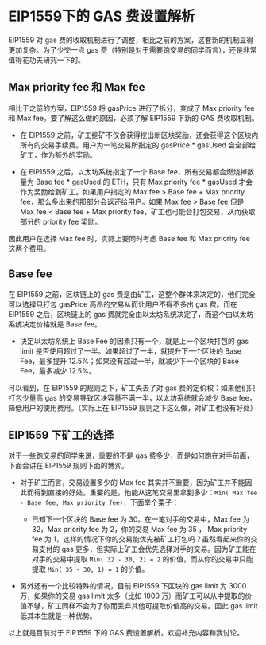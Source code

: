 # EIP1559下的 GAS 费设置解析

EIP1559 对 gas 费的收取机制进行了调整，相比之前的方案，这套新的机制显得更加复杂。为了少交一点 gas 费（特别是对于需要跑交易的同学而言），还是非常值得花功夫研究一下的。

## Max priority fee 和 Max fee

相比于之前的方案，EIP1559 将 gasPrice 进行了拆分，变成了 Max priority fee 和 Max fee。要了解这么做的原因，必须了解 EIP1559 下新的 GAS 费收取机制。

- 在 EIP1559 之前，矿工挖矿不仅会获得挖出新区块奖励，还会获得这个区块内所有的交易手续费。用户为一笔交易所指定的 gasPrice * gasUsed 会全部给矿工，作为额外的奖励。

- 在 EIP1559 之后，以太坊系统指定了一个 Base fee，所有交易都会燃烧掉数量为 Base fee * gasUsed 的 ETH，只有 Max priority fee * gasUsed 才会作为奖励给到矿工。如果用户指定的 Max fee > Base fee + Max priority fee，那么多出来的那部分会返还给用户。如果 Max fee > Base fee 但是 Max fee < Base fee + Max priority fee，矿工也可能会打包交易，从而获取部分的 priority fee 奖励。

因此用户在选择 Max fee 时，实际上要同时考虑 Base fee 和 Max priority fee 这两个费用。

## Base fee

在 EIP1559 之前，区块链上的 gas 费是由矿工，这整个群体来决定的，他们完全可以选择只打包 gasPrice 高昂的交易从而让用户不得不多出 gas 费。而在 EIP1559 之后，区块链上的 gas 费就完全由以太坊系统决定了，而这个由以太坊系统决定价格就是 Base fee。

- 决定以太坊系统上 Base Fee 的因素只有一个，就是上一个区块打包的 gas limit 是否使用超过了一半。如果超过了一半，就提升下一个区块的 Base Fee，最多提升 12.5%；如果没有超过一半，就减少下一个区块的 Base Fee，最多减少 12.5%。

可以看到，在 EIP1559 的规则之下，矿工失去了对 gas 费的定价权：如果他们只打包少量高 gas 的交易导致区块容量不满一半，以太坊系统就会减少 Base fee，降低用户的使用费用。（实际上在 EIP1559 规则之下这么做，对矿工也没有好处）

## EIP1559 下矿工的选择

对于一些跑交易的同学来说，重要的不是 gas 费多少，而是如何跑在对手前面，下面会讲在 EIP1559 规则下面的博弈。

- 对于矿工而言，交易设置多少的 Max fee 其实并不重要，因为矿工并不能因此而得到直接的好处。重要的是，他能从这笔交易里拿到多少：`Min( Max fee - Base fee, Max priority fee)`，下面举个栗子：

    - 已知下一个区块的 Base fee 为 30。在一笔对手的交易中，Max fee 为 32，Max priority fee 为 2，你的交易 Max fee 为 35 ， Max priority fee 为 1，这样的情况下你的交易能优先被矿工打包吗？虽然看起来你的交易支付的 gas 更多，但实际上矿工会优先选择对手的交易。因为矿工能在对手的交易中提取 `Min( 32 - 30, 2) = 2` 的价值，而从你的交易中只能提取 `Min( 35 - 30, 1) = 1` 的价值。

- 另外还有一个比较特殊的情况，目前 EIP1559 下区块的 gas limit 为 3000 万，如果你的交易 gas limit 太多（比如 1000 万）而矿工可以从中提取的价值不够，矿工同样不会为了你而丢弃其他可提取价值高的交易。因此 gas limit 低其本生就是一种优势。

以上就是目前对于 EIP1559 下的 GAS 费设置解析，欢迎补充内容和我讨论。
